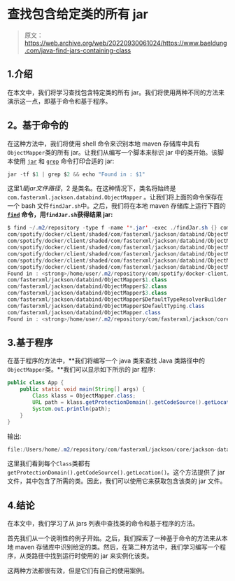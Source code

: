 # 查找包含给定类的所有 jar

> 原文：<https://web.archive.org/web/20220930061024/https://www.baeldung.com/java-find-jars-containing-class>

## 1.介绍

在本文中，我们将学习查找包含特定类的所有 jar。我们将使用两种不同的方法来演示这一点，即基于命令和基于程序。

## 2。基于命令的

在这种方法中，我们将使用 shell 命令来识别本地 maven 存储库中具有`ObjectMapper`类的所有 jar。让我们从编写一个脚本来标识 jar 中的类开始。该脚本使用 [`jar`](https://web.archive.org/web/20221208143856/https://docs.oracle.com/en/java/javase/11/tools/jar.html) 和 [`grep`](https://web.archive.org/web/20221208143856/https://man7.org/linux/man-pages/man1/grep.1.html) 命令打印合适的 jar:

```java
jar -tf $1 | grep $2 && echo "Found in : $1"
```

这里$1 是 jar 文件路径，$2 是类名。在这种情况下，类名将始终是`com.fasterxml.jackson.databind.ObjectMapper` 。让我们将上面的命令保存在一个 bash 文件`findJar.sh`中。之后，我们将在本地 maven 存储库上运行下面的 **[`find`](/web/20221208143856/https://www.baeldung.com/linux/find-command) 命令，用`findJar.sh`获得结果 jar:**

```java
$ find ~/.m2/repository -type f -name '*.jar' -exec ./findJar.sh {} com.fasterxml.jackson.databind.ObjectMapper \;
com/spotify/docker/client/shaded/com/fasterxml/jackson/databind/ObjectMapper$1.class
com/spotify/docker/client/shaded/com/fasterxml/jackson/databind/ObjectMapper$2.class
com/spotify/docker/client/shaded/com/fasterxml/jackson/databind/ObjectMapper$3.class
com/spotify/docker/client/shaded/com/fasterxml/jackson/databind/ObjectMapper$DefaultTypeResolverBuilder.class
com/spotify/docker/client/shaded/com/fasterxml/jackson/databind/ObjectMapper$DefaultTyping.class
com/spotify/docker/client/shaded/com/fasterxml/jackson/databind/ObjectMapper.class
Found in : <strong>/home/user/.m2/repository/com/spotify/docker-client/8.16.0/docker-client-8.16.0-shaded.jar</strong>
com/fasterxml/jackson/databind/ObjectMapper$1.class
com/fasterxml/jackson/databind/ObjectMapper$2.class
com/fasterxml/jackson/databind/ObjectMapper$3.class
com/fasterxml/jackson/databind/ObjectMapper$DefaultTypeResolverBuilder.class
com/fasterxml/jackson/databind/ObjectMapper$DefaultTyping.class
com/fasterxml/jackson/databind/ObjectMapper.class
Found in : <strong>/home/user/.m2/repository/com/fasterxml/jackson/core/jackson-databind/2.12.3/jackson-databind-2.12.3.jar</strong>
```

## 3.基于程序

在基于程序的方法中，**我们将编写一个 java 类来查找 Java 类路径中的`ObjectMapper`类。**我们可以显示如下所示的 jar 程序:

```java
public class App { 
    public static void main(String[] args) { 
        Class klass = ObjectMapper.class; 
        URL path = klass.getProtectionDomain().getCodeSource().getLocation(); 
        System.out.println(path); 
    } 
}
```

输出:

```java
file:/Users/home/.m2/repository/com/fasterxml/jackson/core/jackson-databind/2.12.3/jackson-databind-2.12.3.jar
```

这里我们看到每个`Class`类都有`getProtectionDomain().getCodeSource().getLocation()`。这个方法提供了 jar 文件，其中包含了所需的类。因此，我们可以使用它来获取包含该类的 jar 文件。

## 4.结论

在本文中，我们学习了从 jars 列表中查找类的命令和基于程序的方法。

首先我们从一个说明性的例子开始。之后，我们探索了一种基于命令的方法来从本地 maven 存储库中识别给定的类。然后，在第二种方法中，我们学习编写一个程序，从类路径中找到运行时使用的 jar 来实例化该类。

这两种方法都很有效，但是它们有自己的使用案例。